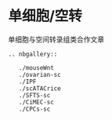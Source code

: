 # 单细胞/空转

单细胞与空间转录组类合作文章


```{eval-rst}
.. nbgallery::

   ./mouseWnt
   ./ovarian-sc
   ./IPF
   ./scATACrice
   ./SFTS-sc
   ./CiMEC-sc
   ./CPCs-sc
```
